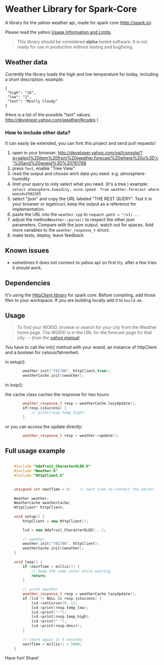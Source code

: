 Weather Library for Spark-Core
=============

A library for the yahoo weather api, made for spark core (http://spark.io).

Please read the yahoo [Usage Information and Limits](http://developer.yahoo.com/yql/guide/usage_info_limits.html). 

> This library should be considered **alpha** tested software.  It is not ready for use in production without testing and bugfixing. 

## Weather data
Currently the library loads the high and low temperature for today, including a short description. example: 

	{
	 "high": "16",
	 "low": "1",
	 "text": "Mostly Cloudy"
	}

(Here is a list of the possible "text" values: http://developer.yahoo.com/weather/#codes )

### How to include other data?
It can easily be extended, you can fork this project and send pull requests!

1. open in your browser:  http://developer.yahoo.com/yql/console/?q=select%20item%20from%20weather.forecast%20where%20u%3D'c'%20and%20woeid%3D%20781788
2. press ``Test``, enable "Tree View".
3. read the output and choose wich data you need. e.g. atmosphere-humidity
4. limit your query to only select what you need. (it's a tree.) example: ``select atmosphere.humidity, wind.speed  from weather.forecast where woeid=2502265``
5. select "json" and copy the URL labeled "THE REST QUERY". Test it in your browser or wget/curl, keep the output as a reference for implementation. 
6. paste the URL into the ``weather.cpp`` to ``request.path = "/v1/...``
7. adjust the method``Weather::parse()`` to respect the other json parameters. Compare with the json output, watch out for spaces. Add more variables to the ``weather_response_t`` struct. 
8. make tests, deploy, leave feedback


## Known issues
* sometimes it does not connect to yahoo api on first try. after a few tries it should work. 

## Dependencies
It's using the [HttpClient library](https://github.com/nmattisson/HttpClient) for spark core. Before compiling, add those files to your workspace. If you are building locally add it to `build.mk`. 


## Usage
> To find your WOEID, browse or search for your city from the Weather home page. 
> The WOEID is in the URL for the forecast page for that city. 
> -- <cite>from the [yahoo manual](http://developer.yahoo.com/weather/#req)</cite>


You have to call the init() method with your woeid, an instance of httpClient and a boolean for celsius/fahrenheit. 

in setup(): 

```c++
		weather.init("781788", httpClient,true);
		weatherCache.init(&weather); 
```


in loop(): 

the cache class caches the response for two hours: 
```c++
		weather_response_t resp = weatherCache.lazyUpdate();
		if(resp.isSuccess) {
			// print(resp.temp_high);
		}
```


or you can access the update directly: 
```c++
		weather_response_t resp = weather->update();
```

## Full usage example
```c++

	#include "Adafruit_CharacterOLED.h"
	#include "Weather.h"
	#include "HttpClient.h"
	
	
	unsigned int nextTime = 0;    // next time to contact the server
	
	Weather weather;
	WeatherCache weatherCache;
	HttpClient* httpClient;
	
	void setup() {
		httpClient = new HttpClient();

		lcd = new Adafruit_CharacterOLED(...);
	
		// weather
		weather.init("781788", httpClient);
		weatherCache.init(&weather); 
	}
	
	void loop() {
		if (nextTime > millis()) {
			// keep the same color while waiting
			return;
		}
	 
		// print weather
		weather_response_t resp = weatherCache.lazyUpdate();
		if (lcd != NULL && resp.isSuccess) {
			lcd->setCursor(0, 1);
			lcd->print(resp.temp_low);
			lcd->print("-");
			lcd->print(resp.temp_high);
			lcd->print(" ");
			lcd->print(resp.descr);
		}
	
		// check again in 5 seconds:
		nextTime = millis() + 5000;
	}
```

Have fun! Share!